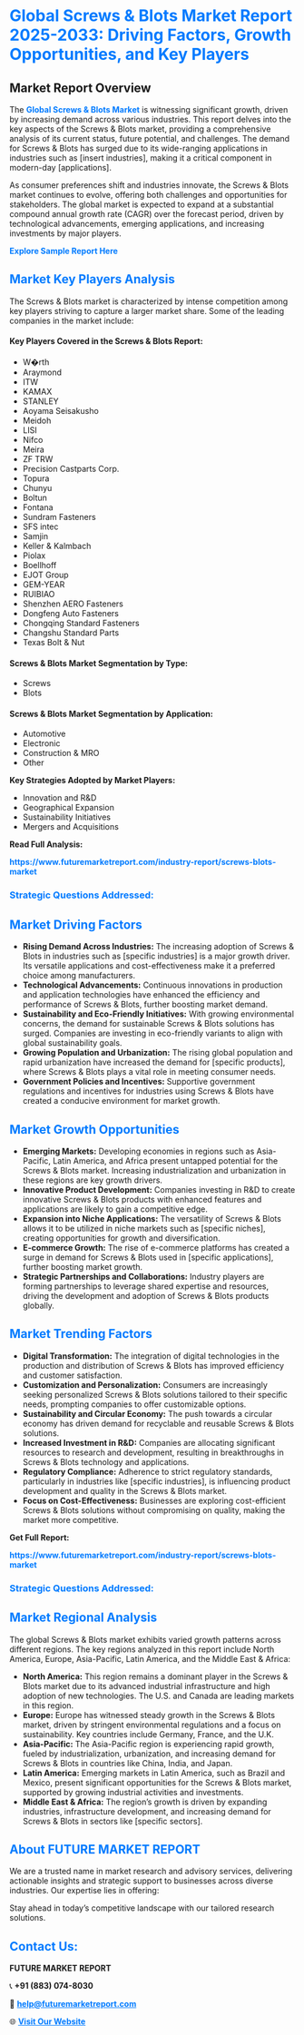 <h1 style="color: #007BFF;">Global Screws & Blots Market Report 2025-2033: Driving Factors, Growth Opportunities, and Key Players</h1>

<section id="overview">
<h2>Market Report Overview</h2>
<p>The <a href="https://www.futuremarketreport.com/industry-report/screws-blots-market" style="color: #007BFF; text-decoration: none;"><strong>Global Screws & Blots Market</strong></a> is witnessing significant growth, driven by increasing demand across various industries. This report delves into the key aspects of the Screws & Blots market, providing a comprehensive analysis of its current status, future potential, and challenges. The demand for Screws & Blots has surged due to its wide-ranging applications in industries such as [insert industries], making it a critical component in modern-day [applications].</p>
<p>As consumer preferences shift and industries innovate, the Screws & Blots market continues to evolve, offering both challenges and opportunities for stakeholders. The global market is expected to expand at a substantial compound annual growth rate (CAGR) over the forecast period, driven by technological advancements, emerging applications, and increasing investments by major players.</p>
</section>

<section id="overview">
<p><a href="https://www.futuremarketreport.com/request-sample/reportId=83566" style="color: #007BFF; text-decoration: none;"><strong>Explore Sample Report Here</strong></a></p>
</section>

<section id="key-players">
<h2 style="color: #007BFF;">Market Key Players Analysis</h2>
<p>The Screws & Blots market is characterized by intense competition among key players striving to capture a larger market share. Some of the leading companies in the market include:</p>
<h4>Key Players Covered in the Screws & Blots Report:</h4>
<ul><li>W�rth</li><li>Araymond</li><li>ITW</li><li>KAMAX</li><li>STANLEY</li><li>Aoyama Seisakusho</li><li>Meidoh</li><li>LISI</li><li>Nifco</li><li>Meira</li><li>ZF TRW</li><li>Precision Castparts Corp.</li><li>Topura</li><li>Chunyu</li><li>Boltun</li><li>Fontana</li><li>Sundram Fasteners</li><li>SFS intec</li><li>Samjin</li><li>Keller &amp; Kalmbach</li><li>Piolax</li><li>Boellhoff</li><li>EJOT Group</li><li>GEM-YEAR</li><li>RUIBIAO</li><li>Shenzhen AERO Fasteners</li><li>Dongfeng Auto Fasteners</li><li>Chongqing Standard Fasteners</li><li>Changshu Standard Parts</li><li>Texas Bolt &amp; Nut</li></ul>
<h4>Screws & Blots Market Segmentation by Type:</h4>
<ul><li>Screws</li><li>Blots</li></ul>

<h4>Screws & Blots Market Segmentation by Application:</h4>
<ul><li>Automotive</li><li>Electronic</li><li>Construction &amp; MRO</li><li>Other</li></ul>
<p><strong>Key Strategies Adopted by Market Players:</strong></p>
<ul>
<li>Innovation and R&D</li>
<li>Geographical Expansion</li>
<li>Sustainability Initiatives</li>
<li>Mergers and Acquisitions</li>
</ul>
</section>

<section>
<p><strong>Read Full Analysis: </strong></p><a href="https://www.futuremarketreport.com/industry-report/screws-blots-market" style="color: #007BFF; text-decoration: none;"><strong>https://www.futuremarketreport.com/industry-report/screws-blots-market</strong></a>
<h3 style="color: #007BFF;">Strategic Questions Addressed:</h3>
</section>

<section id="driving-factors">
<h2 style="color: #007BFF;">Market Driving Factors</h2>
<ul>
<li><strong>Rising Demand Across Industries:</strong> The increasing adoption of Screws & Blots in industries such as [specific industries] is a major growth driver. Its versatile applications and cost-effectiveness make it a preferred choice among manufacturers.</li>
<li><strong>Technological Advancements:</strong> Continuous innovations in production and application technologies have enhanced the efficiency and performance of Screws & Blots, further boosting market demand.</li>
<li><strong>Sustainability and Eco-Friendly Initiatives:</strong> With growing environmental concerns, the demand for sustainable Screws & Blots solutions has surged. Companies are investing in eco-friendly variants to align with global sustainability goals.</li>
<li><strong>Growing Population and Urbanization:</strong> The rising global population and rapid urbanization have increased the demand for [specific products], where Screws & Blots plays a vital role in meeting consumer needs.</li>
<li><strong>Government Policies and Incentives:</strong> Supportive government regulations and incentives for industries using Screws & Blots have created a conducive environment for market growth.</li>
</ul>
</section>

<section id="growth-opportunities">
<h2 style="color: #007BFF;">Market Growth Opportunities</h2>
<ul>
<li><strong>Emerging Markets:</strong> Developing economies in regions such as Asia-Pacific, Latin America, and Africa present untapped potential for the Screws & Blots market. Increasing industrialization and urbanization in these regions are key growth drivers.</li>
<li><strong>Innovative Product Development:</strong> Companies investing in R&D to create innovative Screws & Blots products with enhanced features and applications are likely to gain a competitive edge.</li>
<li><strong>Expansion into Niche Applications:</strong> The versatility of Screws & Blots allows it to be utilized in niche markets such as [specific niches], creating opportunities for growth and diversification.</li>
<li><strong>E-commerce Growth:</strong> The rise of e-commerce platforms has created a surge in demand for Screws & Blots used in [specific applications], further boosting market growth.</li>
<li><strong>Strategic Partnerships and Collaborations:</strong> Industry players are forming partnerships to leverage shared expertise and resources, driving the development and adoption of Screws & Blots products globally.</li>
</ul>
</section>

<section id="trending-factors">
<h2 style="color: #007BFF;">Market Trending Factors</h2>
<ul>
<li><strong>Digital Transformation:</strong> The integration of digital technologies in the production and distribution of Screws & Blots has improved efficiency and customer satisfaction.</li>
<li><strong>Customization and Personalization:</strong> Consumers are increasingly seeking personalized Screws & Blots solutions tailored to their specific needs, prompting companies to offer customizable options.</li>
<li><strong>Sustainability and Circular Economy:</strong> The push towards a circular economy has driven demand for recyclable and reusable Screws & Blots solutions.</li>
<li><strong>Increased Investment in R&D:</strong> Companies are allocating significant resources to research and development, resulting in breakthroughs in Screws & Blots technology and applications.</li>
<li><strong>Regulatory Compliance:</strong> Adherence to strict regulatory standards, particularly in industries like [specific industries], is influencing product development and quality in the Screws & Blots market.</li>
<li><strong>Focus on Cost-Effectiveness:</strong> Businesses are exploring cost-efficient Screws & Blots solutions without compromising on quality, making the market more competitive.</li>
</ul>
</section>

<section>
<p><strong>Get Full Report: </strong></p><a href="https://www.futuremarketreport.com/industry-report/screws-blots-market" style="color: #007BFF; text-decoration: none;"><strong>https://www.futuremarketreport.com/industry-report/screws-blots-market</strong></a>
<h3 style="color: #007BFF;">Strategic Questions Addressed:</h3>
</section>


<section id="regional-analysis">
<h2 style="color: #007BFF;">Market Regional Analysis</h2>
<p>The global Screws & Blots market exhibits varied growth patterns across different regions. The key regions analyzed in this report include North America, Europe, Asia-Pacific, Latin America, and the Middle East & Africa:</p>
<ul>
<li><strong>North America:</strong> This region remains a dominant player in the Screws & Blots market due to its advanced industrial infrastructure and high adoption of new technologies. The U.S. and Canada are leading markets in this region.</li>
<li><strong>Europe:</strong> Europe has witnessed steady growth in the Screws & Blots market, driven by stringent environmental regulations and a focus on sustainability. Key countries include Germany, France, and the U.K.</li>
<li><strong>Asia-Pacific:</strong> The Asia-Pacific region is experiencing rapid growth, fueled by industrialization, urbanization, and increasing demand for Screws & Blots in countries like China, India, and Japan.</li>
<li><strong>Latin America:</strong> Emerging markets in Latin America, such as Brazil and Mexico, present significant opportunities for the Screws & Blots market, supported by growing industrial activities and investments.</li>
<li><strong>Middle East & Africa:</strong> The region’s growth is driven by expanding industries, infrastructure development, and increasing demand for Screws & Blots in sectors like [specific sectors].</li>
</ul>
</section>

<footer>
<h2 style="color: #007BFF;">About FUTURE MARKET REPORT</h2>
<p>We are a trusted name in market research and advisory services, delivering actionable insights and strategic support to businesses across diverse industries. Our expertise lies in offering:</p>

<p>Stay ahead in today’s competitive landscape with our tailored research solutions.</p>

<h2 style="color: #007BFF;">Contact Us:</h2>
<p><strong>FUTURE MARKET REPORT</strong></p>
<p>📞 <strong>+91 (883) 074-8030</strong></p>
<p>📧 <strong><a href="mailto:help@futuremarketreport.com" style="color: #007BFF;">help@futuremarketreport.com</a></strong></p>
<p>🌐 <strong><a href="https://www.futuremarketreport.com/" style="color: #007BFF;">Visit Our Website</a></strong></p>
</footer>